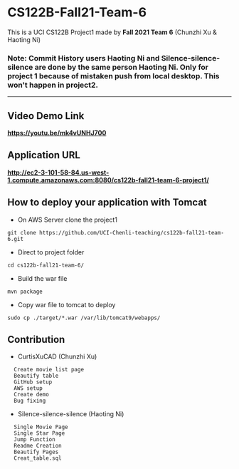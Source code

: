 # CS122B-Fall21-Team-6
This is a UCI CS122B Project1 made by **Fall 2021 Team 6** (Chunzhi Xu & Haoting Ni)
### Note: Commit History users Haoting Ni and Silence-silence-silence are done by the same person Haoting Ni. Only for project 1 because of mistaken push from local desktop. This won't happen in project2.
---
## Video Demo Link
**https://youtu.be/mk4vUNHJ700**
## Application URL
**http://ec2-3-101-58-84.us-west-1.compute.amazonaws.com:8080/cs122b-fall21-team-6-project1/**

## How to deploy your application with Tomcat
- On AWS Server clone the project1
 ```
 git clone https://github.com/UCI-Chenli-teaching/cs122b-fall21-team-6.git
 ```
- Direct to project folder
 ```
 cd cs122b-fall21-team-6/
 ```
- Build the war file
 ```
 mvn package
 ```
- Copy war file to tomcat to deploy
 ```
 sudo cp ./target/*.war /var/lib/tomcat9/webapps/
 ```

## Contribution
- CurtisXuCAD (Chunzhi Xu)
```
  Create movie list page
  Beautify table
  GitHub setup
  AWS setup
  Create demo
  Bug fixing
```

- Silence-silence-silence (Haoting Ni)
```
  Single Movie Page
  Single Star Page
  Jump Function
  Readme Creation 
  Beautify Pages
  Creat_table.sql
```
